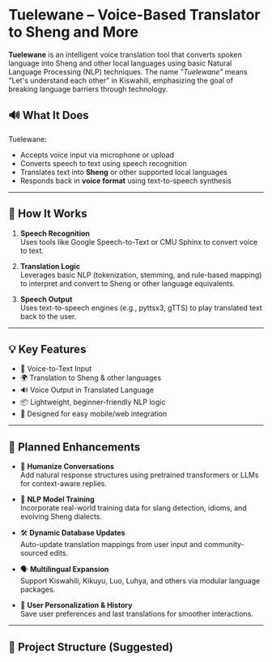 # Tuelewane – Voice-Based Translator to Sheng and More

**Tuelewane** is an intelligent voice translation tool that converts spoken language into Sheng and other local languages using basic Natural Language Processing (NLP) techniques. The name *"Tuelewane"* means "Let's understand each other" in Kiswahili, emphasizing the goal of breaking language barriers through technology.

## 🔊 What It Does

Tuelewane:
- Accepts voice input via microphone or upload
- Converts speech to text using speech recognition
- Translates text into **Sheng** or other supported local languages
- Responds back in **voice format** using text-to-speech synthesis

---

## 🚀 How It Works

1. **Speech Recognition**  
   Uses tools like Google Speech-to-Text or CMU Sphinx to convert voice to text.

2. **Translation Logic**  
   Leverages basic NLP (tokenization, stemming, and rule-based mapping) to interpret and convert to Sheng or other language equivalents.

3. **Speech Output**  
   Uses text-to-speech engines (e.g., pyttsx3, gTTS) to play translated text back to the user.

---

## 💡 Key Features

- 🎤 Voice-to-Text Input
- 🌍 Translation to Sheng & other languages
- 🔊 Voice Output in Translated Language
- 📦 Lightweight, beginner-friendly NLP logic
- 📱 Designed for easy mobile/web integration

---

## 🔮 Planned Enhancements

- 🤖 **Humanize Conversations**  
  Add natural response structures using pretrained transformers or LLMs for context-aware replies.

- 🧠 **NLP Model Training**  
  Incorporate real-world training data for slang detection, idioms, and evolving Sheng dialects.

- 🛠 **Dynamic Database Updates**  
  Auto-update translation mappings from user input and community-sourced edits.

- 🗣 **Multilingual Expansion**  
  Support Kiswahili, Kikuyu, Luo, Luhya, and others via modular language packages.

- 🔐 **User Personalization & History**  
  Save user preferences and last translations for smoother interactions.

---

## 📂 Project Structure (Suggested)

